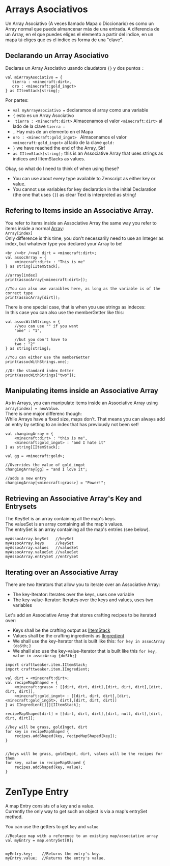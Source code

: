 # Arrays Asociativos

Un Array Asociativo (A veces llamado Mapa o Diccionario) es como un Array normal que puede almancenar más de una entrada. A diferencia de un Array, en el que puedes eliges el elemento a partir del indice, en un mapa tú eliges que es el indice es forma de una "clave".

## Declarando un Array Asociativo

Declaras un Array Asociativo usando claudators `{}` y dos puntos `:`

```zenscript
val miArrayAsociativo = {
   tierra : <minecraft:dirt>,
   oro : <minecraft:gold_ingot>
} as IItemStack[string];
```

Por partes:

- `val myArrayAsociativo =` declaramos el array como una variable
- `{` esto es un Array Asociativo 
- ` tierra : <minecraft:dirt>` Almacenamos el valor `<minecraft:dirt>` al lado de la clave ` tierra : `
- `,` Hay más de un elemento en el Mapa
- `oro : <minecraft:gold_ingot> ` Almacenamos el valor `<minecraft:gold_ingot>` al lado de la clave ` gold: `
- `}` we have reached the end of the Array, Sir!
- `as IItemStack[string];` this is an Associative Array that uses strings as indices and IItemStacks as values.

Okay, so what do I need to think of when using these?

- You can use about every type available to Zenscript as either key or value.
- You cannot use variables for key declaration in the initial Declaration (the one that uses `{}`) as clear Text is interpreted as string!

## Refering to Items inside an Associative Array.

You refer to items inside an Associative Array the same way you refer to items inside a normal [Array](/AdvancedFunctions/Arrays_and_Loops/):  
`Array[index]`  
Only difference is this time, you don't necessarily need to use an Integer as index, but whatever type you declared your Array to be!

```zenscript
<br /><br />val dirt = <minecraft:dirt>;
val assocArray = {
    <minecraft:dirt> : "This is me"
} as string[IItemStack];

//array[index]
print(assocArray[<minecraft:dirt>]);

//You can also use varaibles here, as long as the variable is of the correct type
print(assocArray[dirt]);
```

There is one special case, that is when you use strings as indeces:  
In this case you can also use the memberGetter like this:

```zenscript
val assocWithStrings = {
    //you can use "" if you want
    "one" : "1",

    //but you don't have to
    two : "2"
} as string[string];

//You can either use the memberGetter
print(assocWithStrings.one);

//Or the standard index Getter
print(assocWithStrings["two"]);
```

## Manipulating items inside an Associative Array

As in Arrays, you can manipulate items inside an Associative Array using `array[index] = newValue`.  
There is one major differenc though:  
While Arrays have a fixed size, maps don't. That means you can always add an entry by setting to an index that has previously not been set!

```zenscript
val changingArray = {
    <minecraft:dirt> : "this is me",
    <minecraft:gold_ingot> : "and I hate it"
} as string[IItemStack];

val gg = <minecraft:gold>;

//Overrides the value of gold_ingot
changingArray[gg] = "and I love it";

//adds a new entry
changingArray[<minecraft:grass>] = "Power!";
```

## Retrieving an Associative Array's Key and Entrysets

The KeySet is an array containing all the map's keys.  
The valueSet is an array containing all the map's values.  
The entrySet is an array containing all the map's entries (see below).

```zenscript
myAssocArray.keySet   //keySet
myAssocArray.keys     //keySet
myAssocArray.values   //valueSet
myAssocArray.valueSet //valueSet
myAssocArray.entrySet //entrySet
```

## Iterating over an Associative Array

There are two Iterators that allow you to iterate over an Associative Array:

- The key-Iterator: Iterates over the keys, uses one variable
- The key-value-Iterator: Iterates over the keys and values, uses two variables

Let's add an Associative Array that stores crafting recipes to be iterated over:

- Keys shall be the crafting output as [IItemStack](/Vanilla/Items/IItemStack/)
- Values shall be the crafting ingredients as [IIngredient](/Vanilla/Variable_Types/IIngredient/)
- We shall use the key-Iterator that is built like this: `for key in assocArray {doSth;}`
- We shall also use the key-value-Iterator that is built like this `for key, value in assocArray {doSth;}`

```zenscript
import crafttweaker.item.IItemStack;
import crafttweaker.item.IIngredient;

val dirt = <minecraft:dirt>;
val recipeMapShaped = {
    <minecraft:grass> : [[dirt, dirt, dirt],[dirt, dirt, dirt],[dirt, dirt, dirt]],
    <minecraft:gold_ingot> : [[dirt, dirt, dirt],[dirt, <minecraft:gold_ingot>, dirt],[dirt, dirt, dirt]]
} as IIngredient[][][IItemStack];

recipeMapShaped[dirt] = [[dirt, dirt, dirt],[dirt, null, dirt],[dirt, dirt, dirt]];

//key will be grass, goldIngot, dirt
for key in recipeMapShaped {
    recipes.addShaped(key, recipeMapShaped[key]);
}


//keys will be grass, goldIngot, dirt, values will be the recipes for them
for key, value in recipeMapShaped {
    recipes.addShaped(key, value);
}
```

# ZenType Entry

A map Entry consists of a key and a value.  
Currently the only way to get such an object is via a map's entrySet method.

You can use the getters to get `key` and `value`

```zenscript
//Replace map with a reference to an existing map/associative array
val myEntry = map.entrySet[0];


myEntry.key;    //Returns the entry's key.
myEntry.value;  //Returns the entry's value.
```